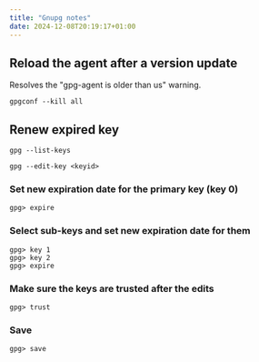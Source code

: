 ```yaml
---
title: "Gnupg notes"
date: 2024-12-08T20:19:17+01:00
---
```


## Reload the agent after a version update

Resolves the "gpg-agent is older than us" warning.

```terminal
gpgconf --kill all
```

## Renew expired key

```terminal
gpg --list-keys
```

```terminal
gpg --edit-key <keyid>
```

### Set new expiration date for the primary key (key 0)

```text
gpg> expire
```

### Select sub-keys and set new expiration date for them

```text
gpg> key 1
gpg> key 2
gpg> expire
```

### Make sure the keys are trusted after the edits

```text
gpg> trust
```

### Save

```text
gpg> save
```
